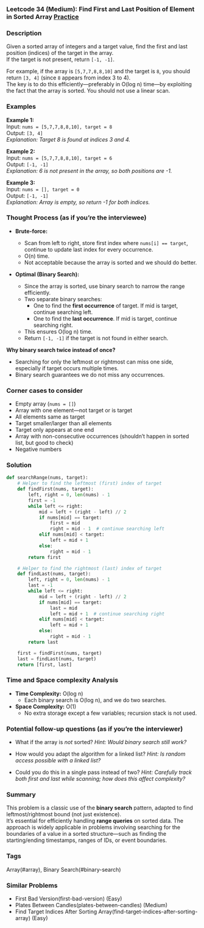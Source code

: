 ### Leetcode 34 (Medium): Find First and Last Position of Element in Sorted Array [Practice](https://leetcode.com/problems/find-first-and-last-position-of-element-in-sorted-array)

### Description  
Given a sorted array of integers and a target value, find the first and last position (indices) of the target in the array.  
If the target is not present, return `[-1, -1]`.

For example, if the array is `[5,7,7,8,8,10]` and the target is `8`, you should return `[3, 4]` (since `8` appears from index 3 to 4).  
The key is to do this efficiently—preferably in O(log n) time—by exploiting the fact that the array is sorted. You should not use a linear scan.

### Examples  

**Example 1:**  
Input: `nums = [5,7,7,8,8,10], target = 8`  
Output: `[3, 4]`  
*Explanation: Target 8 is found at indices 3 and 4.*

**Example 2:**  
Input: `nums = [5,7,7,8,8,10], target = 6`  
Output: `[-1, -1]`  
*Explanation: 6 is not present in the array, so both positions are -1.*

**Example 3:**  
Input: `nums = [], target = 0`  
Output: `[-1, -1]`  
*Explanation: Array is empty, so return -1 for both indices.*

### Thought Process (as if you’re the interviewee)  
- **Brute-force:**  
  - Scan from left to right, store first index where `nums[i] == target`, continue to update last index for every occurrence.
  - O(n) time.  
  - Not acceptable because the array is sorted and we should do better.

- **Optimal (Binary Search):**  
  - Since the array is sorted, use binary search to narrow the range efficiently.
  - Two separate binary searches:
    - One to find the **first occurrence** of target. If mid is target, continue searching left.
    - One to find the **last occurrence**. If mid is target, continue searching right.
  - This ensures O(log n) time.
  - Return `[-1, -1]` if the target is not found in either search.

**Why binary search twice instead of once?**
- Searching for only the leftmost or rightmost can miss one side, especially if target occurs multiple times.  
- Binary search guarantees we do not miss any occurrences.

### Corner cases to consider  
- Empty array (`nums = []`)
- Array with one element—not target or is target
- All elements same as target
- Target smaller/larger than all elements
- Target only appears at one end
- Array with non-consecutive occurrences (shouldn’t happen in sorted list, but good to check)
- Negative numbers

### Solution

```python
def searchRange(nums, target):
    # Helper to find the leftmost (first) index of target
    def findFirst(nums, target):
        left, right = 0, len(nums) - 1
        first = -1
        while left <= right:
            mid = left + (right - left) // 2
            if nums[mid] == target:
                first = mid
                right = mid - 1  # continue searching left
            elif nums[mid] < target:
                left = mid + 1
            else:
                right = mid - 1
        return first

    # Helper to find the rightmost (last) index of target
    def findLast(nums, target):
        left, right = 0, len(nums) - 1
        last = -1
        while left <= right:
            mid = left + (right - left) // 2
            if nums[mid] == target:
                last = mid
                left = mid + 1  # continue searching right
            elif nums[mid] < target:
                left = mid + 1
            else:
                right = mid - 1
        return last

    first = findFirst(nums, target)
    last = findLast(nums, target)
    return [first, last]
```

### Time and Space complexity Analysis  

- **Time Complexity:** O(log n)  
  - Each binary search is O(log n), and we do two searches.
- **Space Complexity:** O(1)  
  - No extra storage except a few variables; recursion stack is not used.

### Potential follow-up questions (as if you’re the interviewer)  

- What if the array is *not* sorted?
  *Hint: Would binary search still work?*

- How would you adapt the algorithm for a linked list?
  *Hint: Is random access possible with a linked list?*

- Could you do this in a single pass instead of two?
  *Hint: Carefully track both first and last while scanning; how does this affect complexity?*

### Summary
This problem is a classic use of the **binary search** pattern, adapted to find leftmost/rightmost bound (not just existence).  
It’s essential for efficiently handling **range queries** on sorted data. The approach is widely applicable in problems involving searching for the boundaries of a value in a sorted structure—such as finding the starting/ending timestamps, ranges of IDs, or event boundaries.

### Tags
Array(#array), Binary Search(#binary-search)

### Similar Problems
- First Bad Version(first-bad-version) (Easy)
- Plates Between Candles(plates-between-candles) (Medium)
- Find Target Indices After Sorting Array(find-target-indices-after-sorting-array) (Easy)